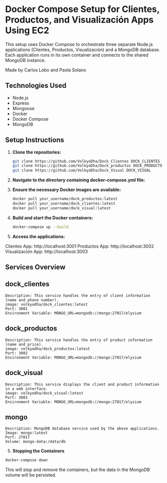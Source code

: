 # Docker Compose Setup for Clientes, Productos, and Visualización Apps Using EC2

This setup uses Docker Compose to orchestrate three separate Node.js applications (Clientes, Productos, Visualización) and a MongoDB database. Each application runs in its own container and connects to the shared MongoDB instance.

Made by Carlos Lobo and Paola Solano

## Technologies Used

- Node.js
- Express
- Mongoose
- Docker
- Docker Compose
- MongoDB

## Setup Instructions

1. **Clone the repositories:**
   ```bash
   git clone https://github.com/VolkyoDha/Dock_Clientes DOCK_CLIENTES
   git clone https://github.com/VolkyoDha/Dock_productos DOCK_PRODUCTOS
   git clone https://github.com/VolkyoDha/Dock_Visual DOCK_VISUAL
   ```
2. **Navigate to the directory containing docker-compose.yml file:**

3. **Ensure the necessary Docker images are available:**
   ```bash
   docker pull your_username/dock_productos:latest
   docker pull your_username/dock_clientes:latest
   docker pull your_username/dock_visual:latest
   ```
4. **Build and start the Docker containers:**
   ```bash
   docker-compose up --build
   ```
4. **Access the applications:**

Clientes App: http://localhost:3001
Productos App: http://localhost:3002
Visualización App: http://localhost:3003

## Services Overview

## dock_clientes
    Description: This service handles the entry of client information (name and phone number).
    image: volkyodha/dock_clientes:latest
    Port: 3001
    Environment Variable: MONGO_URL=mongodb://mongo:27017/elysium
## dock_productos
    Description: This service handles the entry of product information (name and price).
    image: volkyodha/dock_productos:latest
    Port: 3002
    Environment Variable: MONGO_URL=mongodb://mongo:27017/elysium
## dock_visual
    Description: This service displays the client and product information in a web interface.
    image: volkyodha/dock_visual:latest
    Port: 3003
    Environment Variable: MONGO_URL=mongodb://mongo:27017/elysium
## mongo
    Description: MongoDB database service used by the above applications.
    Image: mongo:latest
    Port: 27017
    Volume: mongo-data:/data/db

5. **Stopping the Containers**
```bash
docker-compose down
```
This will stop and remove the containers, but the data in the MongoDB volume will be persisted.


